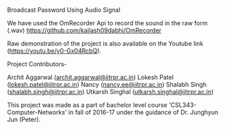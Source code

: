 Broadcast Password Using Audio Signal

We have used the OmRecorder Api to record the sound in the raw form (.wav)
https://github.com/kailash09dabhi/OmRecorder

Raw demonstration of the project is also available on the Youtube link (https://youtu.be/y0-Gx04RcbQ).

Project Contributors-

Archit Aggarwal (archit.aggarwal@iitrpr.ac.in)
Lokesh Patel (lokesh.patel@iitrpr.ac.in)
Nancy (nancy.ee@iitrpr.ac.in)
Shalabh Singh (shalabh.singh@iitrpr.ac.in)
Utkarsh Singhal (utkarsh.singhal@iitrpr.ac.in)

This project was made as a part of bachelor level course 'CSL343-Computer-Networks' in fall of 2016-17 under the guidance of Dr. Junghyun Jun (Peter).
